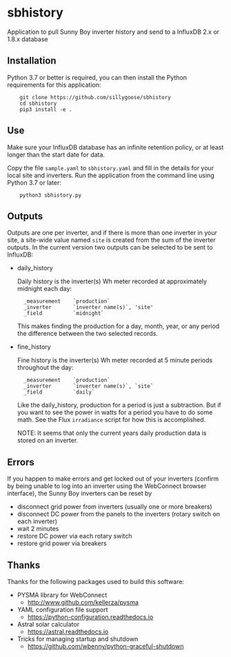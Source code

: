 # sbhistory
Application to pull Sunny Boy inverter history and send to a InfluxDB 2.x or 1.8.x database

## Installation
Python 3.7 or better is required, you can then install the Python requirements for this application:
```
    git clone https://github.com/sillygoose/sbhistory
    cd sbhistory
    pip3 install -e .
```

## Use
Make sure your InfluxDB database has an infinite retention policy, or at least longer than the start date for data.

Copy the file `sample.yaml` to `sbhistory.yaml` and fill in the details for your local site and inverters.  Run the application from the command line using Python 3.7 or later:

```
    python3 sbhistory.py
```

## Outputs
Outputs are one per inverter, and if there is more than one inverter in your site, a site-wide value named `site` is created from the sum of the inverter outputs.  In the current version two outputs can be selected to be sent to InfluxDB:
- daily_history

    Daily history is the inverter(s) Wh meter recorded at approximately midnight each day:

        _measurement    `production`
        _inverter       `inverter name(s)`, 'site'
        _field          `midnight`

    This makes finding the production for a day, month, year, or any period the difference between the two selected records.

- fine_history

    Fine history is the inverter(s) Wh meter recorded at 5 minute periods throughout the day:

        _measurement    `production`
        _inverter       `inverter name(s)`, `site`
        _field          `daily`

    Like the daily_history, production for a period is just a subtraction. But if you want to see the power in watts for a period you have to do some math. See the Flux `irradiance` script for how this is accomplished.

    NOTE: It seems that only the current years daily production data is stored on an inverter.

## Errors
If you happen to make errors and get locked out of your inverters (confirm by being unable to log into an inverter using the WebConnect browser interface), the Sunny Boy inverters can be reset by

- disconnect grid power from inverters (usually one or more breakers)
- disconnect DC power from the panels to the inverters (rotary switch on each inverter)
- wait 2 minutes
- restore DC power via each rotary switch
- restore grid power via breakers

## Thanks
Thanks for the following packages used to build this software:
- PYSMA library for WebConnect
    - http://www.github.com/kellerza/pysma
- YAML configuration file support
    - https://python-configuration.readthedocs.io
- Astral solar calculator
    - https://astral.readthedocs.io
- Tricks for managing startup and shutdown
    - https://github.com/wbenny/python-graceful-shutdown


